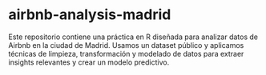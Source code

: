 # airbnb-analysis-madrid
Este repositorio contiene una práctica en R diseñada para analizar datos de Airbnb en la ciudad de Madrid. Usamos un dataset público y aplicamos técnicas de limpieza, transformación y modelado de datos para extraer insights relevantes y crear un modelo predictivo.
